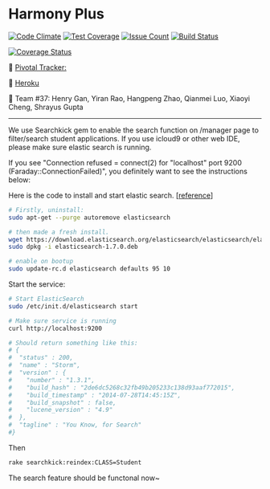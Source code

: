 # Harmony Plus
[![Code Climate](https://codeclimate.com/github/xyixyi/harmony-plus/badges/gpa.svg)](https://codeclimate.com/github/xyixyi/harmony-plus)
[![Test Coverage](https://codeclimate.com/github/xyixyi/harmony-plus/badges/coverage.svg)](https://codeclimate.com/github/xyixyi/harmony-plus/coverage)
[![Issue Count](https://codeclimate.com/github/xyixyi/harmony-plus/badges/issue_count.svg)](https://codeclimate.com/github/xyixyi/harmony-plus)
[![Build Status](https://travis-ci.org/xyixyi/harmony-plus.svg?branch=master)](https://travis-ci.org/xyixyi/harmony-plus)

[![Coverage Status](https://coveralls.io/repos/github/xyixyi/harmony-plus/badge.svg?branch=master)](https://coveralls.io/github/xyixyi/harmony-plus?branch=master)

:rocket: [Pivotal Tracker:](https://www.pivotaltracker.com/n/projects/1544921)

:rocket: [Heroku](http://harmony-plus.herokuapp.com/)


:rocket: Team #37: Henry Gan, Yiran Rao, Hangpeng Zhao, Qianmei Luo, Xiaoyi Cheng, Shrayus Gupta

----------
We use Searchkick gem to enable the search function on /manager page to filter/search student applications.
If you use icloud9 or other web IDE, please make sure elastic search is running.

If you see "Connection refused = connect(2) for "localhost" port 9200 (Faraday::ConnectionFailed)",
you definitely want to see the instructions below:

Here is the code to install and start elastic search. [[reference](http://stackoverflow.com/questions/31477463/how-do-i-setup-searchkick-elasticsearch-on-the-new-nitrous-io-ide/31588991#31588991)]

```sh
# Firstly, uninstall:
sudo apt-get --purge autoremove elasticsearch

# then made a fresh install.
wget https://download.elasticsearch.org/elasticsearch/elasticsearch/elasticsearch-1.7.0.deb
sudo dpkg -i elasticsearch-1.7.0.deb

# enable on bootup
sudo update-rc.d elasticsearch defaults 95 10
```

Start the service:
```sh
# Start ElasticSearch 
sudo /etc/init.d/elasticsearch start

# Make sure service is running
curl http://localhost:9200

# Should return something like this:
# {
#  "status" : 200,
#  "name" : "Storm",
#  "version" : {
#    "number" : "1.3.1",
#    "build_hash" : "2de6dc5268c32fb49b205233c138d93aaf772015",
#    "build_timestamp" : "2014-07-28T14:45:15Z",
#    "build_snapshot" : false,
#    "lucene_version" : "4.9"
#  },
#  "tagline" : "You Know, for Search"
#}
```
Then 
```sh
rake searchkick:reindex:CLASS=Student
```
The search feature should be functonal now~